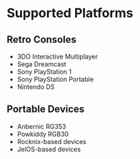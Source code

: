 # Supported Platforms

## Retro Consoles
- 3DO Interactive Multiplayer
- Sega Dreamcast
- Sony PlayStation 1
- Sony PlayStation Portable
- Nintendo DS

## Portable Devices
- Anbernic RG353
- Powkiddy RGB30
- Rocknix-based devices
- JelOS-based devices
